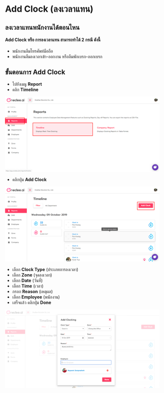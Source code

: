 # Add Clock \(ลงเวลาแทน\)

## ลงเวลาแทนพนักงานได้ตอนไหน

#### Add Clock หรือ การลงเวลาแทน สามารถทำได้ 2 กรณี ดังนี้

* พนักงานลืมโทรศัพท์มือถือ
* พนักงานลืมลงเวลาเข้า-ออกงาน หรือลืมพักเบรก-ออกเบรก

## ขั้นตอนการ Add Clock

* ไปยังเมนู **Report**
* คลิก **Timeline**

![](../../../.gitbook/assets/screenshot_4.png)

* คลิกปุ่ม **Add Clock**

![](../../../.gitbook/assets/screenshot_5.png)

* เลือก **Clock Type** \(ประเภทการลงเวลา\)
* เลือก **Zone** \(จุดลงเวลา\)
* เลือก **Date** \(วันที่\)
* เลือก **Time** \(เวลา\)
* กรอก **Reason** \(เหตุผล\)
* เลือก **Employee** \(พนักงาน\) 
* เสร็จแล้ว คลิกปุ่ม **Done** 

![](../../../.gitbook/assets/screenshot_6.png)

